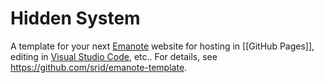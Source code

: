 # Hidden System

A template for your next [Emanote] website for hosting in [[GitHub Pages]], editing in [Visual Studio Code](https://emanote.srid.ca/resources/vscode), etc.. For details, see https://github.com/srid/emanote-template.

[Emanote]: https://emanote.srid.ca/